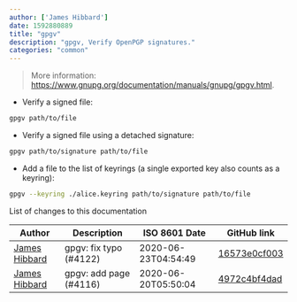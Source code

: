 ```yaml
---
author: ['James Hibbard']
date: 1592880889
title: "gpgv"
description: "gpgv, Verify OpenPGP signatures."
categories: "common"
---
```

> More information: <https://www.gnupg.org/documentation/manuals/gnupg/gpgv.html>.

- Verify a signed file:

```bash
gpgv path/to/file
```

- Verify a signed file using a detached signature:

```bash
gpgv path/to/signature path/to/file
```

- Add a file to the list of keyrings (a single exported key also counts as a keyring):

```bash
gpgv --keyring ./alice.keyring path/to/signature path/to/file
```
List of changes to this documentation


Author | Description | ISO 8601 Date | GitHub link
------|-----|-----|-----
[James Hibbard](mailto:1940994+jameshibbard@users.noreply.github.com) | gpgv: fix typo (#4122) | 2020-06-23T04:54:49 | [16573e0cf003](https://github.com/tldr-pages/tldr/commit/16573e0cf003813476d7b6a7e3f5a3c6f317dc1c)
[James Hibbard](mailto:1940994+jameshibbard@users.noreply.github.com) | gpgv: add page (#4116) | 2020-06-20T05:50:04 | [4972c4bf4dad](https://github.com/tldr-pages/tldr/commit/4972c4bf4dad36c43132edbcb4cab4bfcd554c57)

